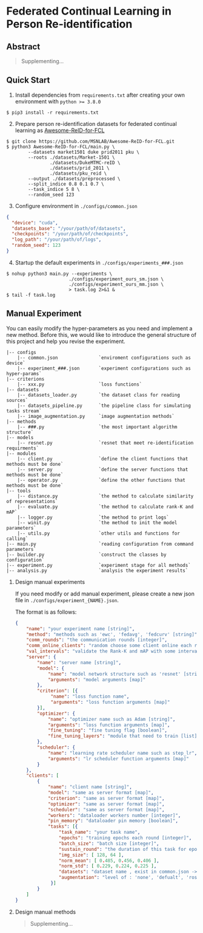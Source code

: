 # Federated Continual Learning in Person Re-identification

## Abstract

> Supplementing...

## Quick Start

1. Install dependencies from `requirements.txt` after creating your own environment with `python >= 3.8.0`

```shell
$ pip3 install -r requirements.txt
```

2. Prepare person re-identification datasets for federated continual learning as [Awesome-ReID-for-FCL](https://github.com/MSNLAB/Awesome-ReID-for-FCL)

```shell
$ git clone https://github.com/MSNLAB/Awesome-ReID-for-FCL.git
$ python3 Awesome-ReID-for-FCL/main.py \
        --datasets market1501 duke prid2011 pku \
        --roots ./datasets/Market-1501 \
                ./datasets/DukeMTMC-reID \
                ./datasets/prid_2011 \
                ./datasets/pku_reid \
        --output ./datasets/preprocessed \
        --split_indice 0.8 0.1 0.7 \
        --task_indice 5 8 \
        --random_seed 123
```

3. Configure environment in `./configs/common.json` 

```json
{
  "device": "cuda",
  "datasets_base": "/your/path/of/datasets",
  "checkpoints": "/your/path/of/checkpoints",
  "log_path": "/your/path/of/logs",
  "random_seed": 123
}
```

4. Startup the default experiments in `./configs/experiments_###.json`

```shell
$ nohup python3 main.py --experiments \
                       ./configs/experiment_ours_sm.json \
				       ./configs/experiment_ours_mm.json \
                       > task.log 2>&1 &
$ tail -f task.log
```

## Manual Experiment

You can easily modify the hyper-parameters as you need and implement a new method. Before this, we would like to introduce the general structure of this project and help you revise the experiment.

```
|-- configs
    |-- common.json               `enviroment configurations such as device`
    |-- experiment_###.json       `experiment configurations such as hyper-params`	
|-- criterions
    |-- xxx.py                    `loss functions`
|-- datasets
    |-- datasets_loader.py        `the dataset class for reading sources`
    |-- datasets_pipeline.py      `the pipeline class for simulating tasks stream`
    |-- image_augmentation.py     `image augmentation methods`
|-- methods
    |-- ###.py                    `the most important algorithm structure`
|-- models
    |-- resnet.py                 `resnet that meet re-identification requirments`
|-- modules
    |-- client.py                 `define the client functions that methods must be done`
    |-- server.py                 `define the server functions that methods must be done`
    |-- operator.py               `define the other functions that methods must be done`
|-- tools
    |-- distance.py               `the method to calculate similarity of representations`
    |-- evaluate.py               `the method to calculate rank-K and mAP`
    |-- logger.py                 `the method to print logs`
    |-- winit.py                  `the method to init the model parameters`
    |-- utils.py                  `other utils and functions for calling`
|-- main.py                       `reading configuration from command parameters`
|-- builder.py                    `construct the classes by configuration`
|-- experiment.py                 `experiment stage for all methods`
|-- analysis.py                   `analysis the experiment results`
```

1. Design manual experiments

   If you need modify or add manual experiment, please create a new json file in `./configs/experiment_{NAME}.json`.

   The format is as follows:

   ```json
   {
       "name": "your experiment name [string]",
       "method": "methods such as 'ewc', 'fedavg', 'fedcurv' [string]",
       "comm_rounds": "the communication rounds [integer]",
       "comm_online_clients": "random choose some client online each round [integer]",
       "val_intervals": "validate the Rank-K and mAP with some interval [integer]",
       "server": {
           "name": "server name [string]",
           "model": {
               "name": "model network structure such as 'resnet' [string]",
               "arguments": "model arguments [map]"
           },
           "criterion": [{
                "name": "loss function name",
                "arguments": "loss function arguments [map]"
           }],
           "optimizer": {
               "name": "optimizer name such as Adam [string]",
               "arguments": "loss function arguments [map]",
               "fine_tuning": "fine tuning flag [boolean]",
               "fine_tuning_layers": "module that need to train [list]"
           },
           "scheduler": {
               "name": "learning rate scheduler name such as step_lr",
               "arguments": "lr scheduler function arguments [map]"
           }
       },
       "clients": [
           {
               "name": "client name [string]",
               "model": "same as server format [map]",
               "criterion": "same as server format [map]",
               "optimizer": "same as server format [map]",
               "scheduler": "same as server format [map]",
               "workers": "dataloader workers number [integer]",
               "pin_memory": "dataloader pin memory [boolean]",
               "tasks": [{
                   "task_name": "your task name",
                   "epochs": "training epochs each round [integer]",
                   "batch_size": "batch size [integer]",
                   "sustain_round": "the duration of this task for epoch [integer]",
                   "img_size": [ 128, 64 ],
                   "norm_mean": [ 0.485, 0.456, 0.406 ],
                   "norm_std": [ 0.229, 0.224, 0.225 ],
                   "datasets": "dataset name , exist in common.json -> 'datasets_base' [string]",
                   "augmentation": "level of : 'none', 'defualt', 'rose', 'sharp', 'drastic' [string]"
                }]
           }
       ]
   }
   ```

2. Design manual methods

   > Supplementing...
